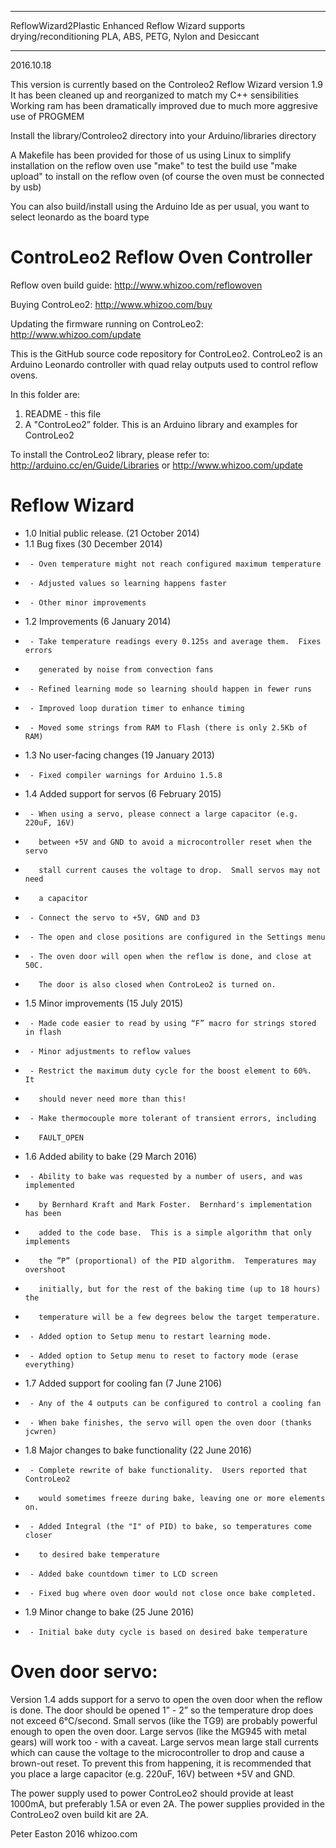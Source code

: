 ****************************
ReflowWizard2Plastic
Enhanced Reflow Wizard
supports drying/reconditioning PLA, ABS, PETG, Nylon and Desiccant
****************************

2016.10.18

This version is currently based on the Controleo2 Reflow Wizard version 1.9
It has been cleaned up and reorganized to match my C++ sensibilities
Working ram has been dramatically improved due to much more aggresive use of PROGMEM

Install the library/Controleo2 directory into your Arduino/libraries directory

A Makefile has been provided for those of us using Linux to simplify installation on the reflow oven
use "make" to test the build
use "make upload" to install on the reflow oven (of course the oven must be connected by usb)

You can also build/install using the Arduino Ide as per usual, you want to select leonardo as the board type

ControLeo2 Reflow Oven Controller
=================================

Reflow oven build guide:
http://www.whizoo.com/reflowoven

Buying ControLeo2:
http://www.whizoo.com/buy

Updating the firmware running on ControLeo2:
http://www.whizoo.com/update

This is the GitHub source code repository for ControLeo2.  ControLeo2 is an Arduino Leonardo controller with quad relay outputs used to control reflow ovens.

In this folder are:
1. README - this file
2. A "ControLeo2” folder.  This is an Arduino library and examples for ControLeo2

To install the ControLeo2 library, please refer to:
http://arduino.cc/en/Guide/Libraries or http://www.whizoo.com/update

Reflow Wizard
=============
* 1.0  Initial public release. (21 October 2014)
* 1.1  Bug fixes (30 December 2014)
*      - Oven temperature might not reach configured maximum temperature
*      - Adjusted values so learning happens faster
*      - Other minor improvements
* 1.2  Improvements (6 January 2014)
*      - Take temperature readings every 0.125s and average them.  Fixes errors
*        generated by noise from convection fans
*      - Refined learning mode so learning should happen in fewer runs
*      - Improved loop duration timer to enhance timing
*      - Moved some strings from RAM to Flash (there is only 2.5Kb of RAM)
* 1.3  No user-facing changes (19 January 2013)
*      - Fixed compiler warnings for Arduino 1.5.8
* 1.4  Added support for servos (6 February 2015)
*      - When using a servo, please connect a large capacitor (e.g. 220uF, 16V)
*        between +5V and GND to avoid a microcontroller reset when the servo
*        stall current causes the voltage to drop.  Small servos may not need
*        a capacitor
*      - Connect the servo to +5V, GND and D3
*      - The open and close positions are configured in the Settings menu
*      - The oven door will open when the reflow is done, and close at 50C.
*        The door is also closed when ControLeo2 is turned on.
* 1.5 Minor improvements (15 July 2015)
*      - Made code easier to read by using “F” macro for strings stored in flash
*      - Minor adjustments to reflow values 
*      - Restrict the maximum duty cycle for the boost element to 60%.  It
*        should never need more than this!
*      - Make thermocouple more tolerant of transient errors, including
*        FAULT_OPEN
* 1.6 Added ability to bake (29 March 2016)
*      - Ability to bake was requested by a number of users, and was implemented
*        by Bernhard Kraft and Mark Foster.  Bernhard's implementation has been
*        added to the code base.  This is a simple algorithm that only implements
*        the ”P” (proportional) of the PID algorithm.  Temperatures may overshoot
*        initially, but for the rest of the baking time (up to 18 hours) the
*        temperature will be a few degrees below the target temperature.
*      - Added option to Setup menu to restart learning mode.
*      - Added option to Setup menu to reset to factory mode (erase everything) 
* 1.7 Added support for cooling fan (7 June 2106)
*      - Any of the 4 outputs can be configured to control a cooling fan
*      - When bake finishes, the servo will open the oven door (thanks jcwren)
* 1.8 Major changes to bake functionality (22 June 2016)
*      - Complete rewrite of bake functionality.  Users reported that ControLeo2
*        would sometimes freeze during bake, leaving one or more elements on.
*      - Added Integral (the "I" of PID) to bake, so temperatures come closer
*        to desired bake temperature
*      - Added bake countdown timer to LCD screen
*      - Fixed bug where oven door would not close once bake completed.
* 1.9  Minor change to bake (25 June 2016)
*      - Initial bake duty cycle is based on desired bake temperature


Oven door servo:
================
Version 1.4 adds support for a servo to open the oven door when the reflow is done.  The door should be opened 1” - 2” so the temperature drop does not exceed 6°C/second.  Small servos (like the TG9) are probably powerful enough to open the oven door. Large servos (like the MG945 with metal gears) will work too - with a caveat.  Large servos mean large stall currents which can cause the voltage to the microcontroller to drop and cause a brown-out reset.  To prevent this from happening, it is recommended that you place a large capacitor (e.g. 220uF, 16V) between +5V and GND.

The power supply used to power ControLeo2 should provide at least 1000mA, but preferably 1.5A or even 2A.  The power supplies provided in the ControLeo2 oven build kit are 2A. 


Peter Easton 2016
whizoo.com


